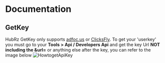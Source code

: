 # Documentation
## GetKey
HubRz GetKey only supports [adfoc.us](https://adfoc.us/?refid=700817) or [ClicksFly](https://clicksfly.com/ref/104769173789973858228).
To get your 'userkey' you must go to your **Tools > Api / Developers Api** and get the key Url **NOT including the &url=** or anything else after the key, you can refer to the image below
![HowtogetApiKey](https://user-images.githubusercontent.com/94430800/209266603-3b00fbad-08dd-4cb0-a36f-43afc3815796.jpg)


```

```
